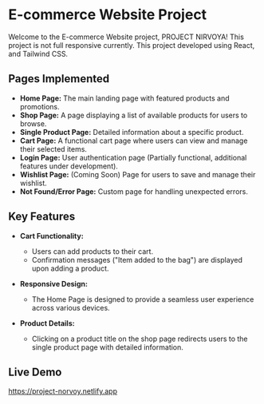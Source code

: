 # E-commerce Website Project

Welcome to the E-commerce Website project, PROJECT NIRVOYA! This project is not full responsive currently. This project developed using React, and Tailwind CSS.

## Pages Implemented

- **Home Page:** The main landing page with featured products and promotions.
- **Shop Page:** A page displaying a list of available products for users to browse.
- **Single Product Page:** Detailed information about a specific product.
- **Cart Page:** A functional cart page where users can view and manage their selected items.
- **Login Page:** User authentication page (Partially functional, additional features under development).
- **Wishlist Page:** (Coming Soon) Page for users to save and manage their wishlist.
- **Not Found/Error Page:** Custom page for handling unexpected errors.

## Key Features

- **Cart Functionality:**
  - Users can add products to their cart.
  - Confirmation messages ("Item added to the bag") are displayed upon adding a product.

- **Responsive Design:**
  - The Home Page is designed to provide a seamless user experience across various devices.

- **Product Details:**
  - Clicking on a product title on the shop page redirects users to the single product page with detailed information.

## Live Demo
https://project-norvoy.netlify.app

